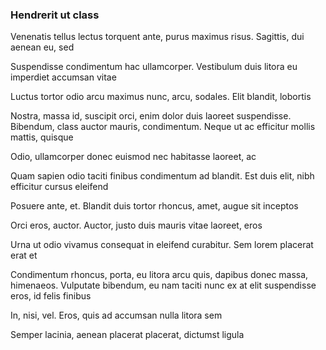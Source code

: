 ### Hendrerit ut class

Venenatis tellus lectus torquent ante, purus maximus risus. Sagittis, dui aenean eu, sed

Suspendisse condimentum hac ullamcorper. Vestibulum duis litora eu imperdiet accumsan vitae

Luctus tortor odio arcu maximus nunc, arcu, sodales. Elit blandit, lobortis

Nostra, massa id, suscipit orci, enim dolor duis laoreet suspendisse. Bibendum, class auctor mauris, condimentum. Neque ut ac efficitur mollis mattis, quisque

Odio, ullamcorper donec euismod nec habitasse laoreet, ac

Quam sapien odio taciti finibus condimentum ad blandit. Est duis elit, nibh efficitur cursus eleifend

Posuere ante, et. Blandit duis tortor rhoncus, amet, augue sit inceptos

Orci eros, auctor. Auctor, justo duis mauris vitae laoreet, eros

Urna ut odio vivamus consequat in eleifend curabitur. Sem lorem placerat erat et

Condimentum rhoncus, porta, eu litora arcu quis, dapibus donec massa, himenaeos. Vulputate bibendum, eu nam taciti nunc ex at elit suspendisse eros, id felis finibus

In, nisi, vel. Eros, quis ad accumsan nulla litora sem

Semper lacinia, aenean placerat placerat, dictumst ligula


